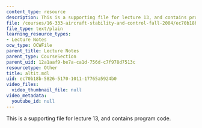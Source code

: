 ```yaml
---
content_type: resource
description: This is a supporting file for lecture 13, and contains program code.
file: /courses/16-333-aircraft-stability-and-control-fall-2004/ec70b18b58265170101117765a5924b0_altit.mdl
file_type: text/plain
learning_resource_types:
- Lecture Notes
ocw_type: OCWFile
parent_title: Lecture Notes
parent_type: CourseSection
parent_uid: 12a1aaf9-be7a-ca1d-756d-c7f978d7513c
resourcetype: Other
title: altit.mdl
uid: ec70b18b-5826-5170-1011-17765a5924b0
video_files:
  video_thumbnail_file: null
video_metadata:
  youtube_id: null
---
```

This is a supporting file for lecture 13, and contains program code.

